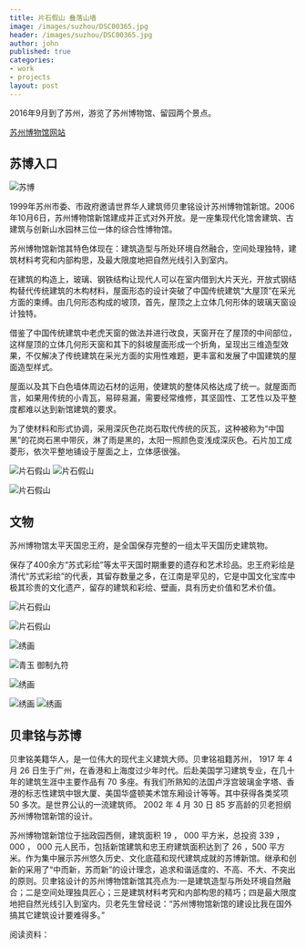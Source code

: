 ```yaml
---
title: 片石假山 叠落山墙
image: /images/suzhou/DSC00365.jpg
header: /images/suzhou/DSC00365.jpg
author: john
published: true
categories: 
- work
- projects
layout: post
---
```



2016年9月到了苏州，游览了苏州博物馆、留园两个景点。

[苏州博物馆网站](http://www.szmuseum.com/#page4)


## 苏博入口


![苏博]({{site.baseurl}}/images/suzhou/DSC00365.jpg)




1999年苏州市委、市政府邀请世界华人建筑师贝聿铭设计苏州博物馆新馆。2006年10月6日，苏州博物馆新馆建成并正式对外开放。是一座集现代化馆舍建筑、古建筑与创新山水园林三位一体的综合性博物馆。


苏州博物馆新馆其特色体现在：建筑造型与所处环境自然融合，空间处理独特，建筑材料考究和内部构思，及最大限度地把自然光线引入到室内。


在建筑的构造上，玻璃、钢铁结构让现代人可以在室内借到大片天光，开放式钢结构替代传统建筑的木构材料，屋面形态的设计突破了中国传统建筑“大屋顶”在采光方面的束缚。由几何形态构成的坡顶，首先，屋顶之上立体几何形体的玻璃天窗设计独特。



借鉴了中国传统建筑中老虎天窗的做法并进行改良，天窗开在了屋顶的中间部位，这样屋顶的立体几何形天窗和其下的斜坡屋面形成一个折角，呈现出三维造型效果，不仅解决了传统建筑在采光方面的实用性难题，更丰富和发展了中国建筑的屋面造型样式。

屋面以及其下白色墙体周边石材的运用，使建筑的整体风格达成了统一。就屋面而言，如果用传统的小青瓦，易碎易漏，需要经常维修，其坚固性、工艺性以及平整度都难以达到新馆建筑的要求。

为了使材料和形式协调，采用深灰色花岗石取代传统的灰瓦，这种被称为“中国黑”的花岗石黑中带灰，淋了雨是黑的，太阳一照颜色变浅成深灰色。石片加工成菱形，依次平整地铺设于屋面之上，立体感很强。


![片石假山]({{site.baseurl}}/images/suzhou/DSC00351.jpg)
![片石假山]({{site.baseurl}}/images/suzhou/su-3.jpg)

![片石假山]({{site.baseurl}}/images/suzhou/DSC00355.jpg)



## 文物

苏州博物馆太平天国忠王府，是全国保存完整的一组太平天国历史建筑物。


保存了400余方“苏式彩绘”等太平天国时期重要的遗存和艺术珍品。忠王府彩绘是清代“苏式彩绘”的代表，其留存数量之多，在江南是罕见的，它是中国文化宝库中极其珍贵的文化遗产，留存的建筑和彩绘、壁画，具有历史价值和艺术价值。


![片石假山]({{site.baseurl}}/images/suzhou/DSC00329.jpg)

![片石假山]({{site.baseurl}}/images/suzhou/DSC00330.jpg)

![绣画]({{site.baseurl}}/images/suzhou/DSC00336.jpg)

![青玉 御制九符]({{site.baseurl}}/images/suzhou/DSC00334.jpg)


![绣画]({{site.baseurl}}/images/suzhou/DSC00331.jpg)

![绣画]({{site.baseurl}}/images/suzhou/DSC00335.jpg)
![绣画]({{site.baseurl}}/images/suzhou/DSC00343.jpg)


	

## 贝聿铭与苏博
	
贝聿铭美籍华人，是一位伟大的现代主义建筑大师。贝聿铭祖籍苏州， 1917 年 4 月 26 日生于广州，在香港和上海度过少年时代。后赴美国学习建筑专业，在几十年的建筑生涯中主要作品有 70 多座。有我们所熟知的法国卢浮宫玻璃金字塔、香港的标志性建筑中银大厦、美国华盛顿美术馆东厢设计等等。其中获得各类奖项 50 多次。是世界公认的一流建筑师。 2002 年 4 月 30 日 85 岁高龄的贝老担纲苏州博物馆新馆的设计。

苏州博物馆新馆位于拙政园西侧，建筑面积 19 ， 000 平方米，总投资 339 ，000 ， 000 元人民币，包括新馆建筑和忠王府建筑面积达到了 26 ，500 平方米。作为集中展示苏州悠久历史、文化底蕴和现代建筑成就的苏博新馆。继承和创新的采用了“中而新，苏而新”的设计理念，追求和谐适度的、不高、不大、不突出的原则。贝聿铭设计的苏州博物馆新馆其亮点为:一是建筑造型与所处环境自然融合；二是空间处理独具匠心；三是建筑材料考究和内部构思的精巧；四是最大限度地把自然光线引入到室内。贝老先生曾经说：“苏州博物馆新馆的建设比我在国外搞其它建筑设计要难得多。”




阅读资料：


<!-- - [百度文库](http://blog.163.com/like_zbf/blog/static/13052307320141118115742197/){: target="_blank"} -->
<!-- - [新闻](http://old.design.cn/newpics/2006-10-24/6107.html) -->
<!-- - [百度文库](http://baike.baidu.com/item/%E8%8B%8F%E5%B7%9E%E5%8D%9A%E7%89%A9%E9%A6%86/1629584) -->

 <!-- http://houshidai.com/design/suzhou-museum.html -->

 <!-- https://baike.baidu.com/item/%E8%8B%8F%E5%B7%9E%E5%8D%9A%E7%89%A9%E9%A6%86/1629584 -->

 <!-- http://www.szmuseum.com/News/Index/GZZC -->